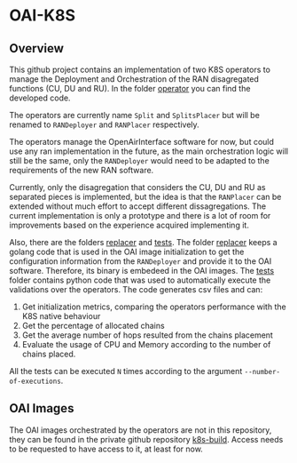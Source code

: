 # OAI-K8S

## Overview

This github project contains an implementation of two K8S operators to manage the Deployment and Orchestration
of the RAN disagregated functions (CU, DU and RU). In the folder [operator](operator) you can find the developed code.

The operators are currently name `Split` and `SplitsPlacer` but will be renamed to `RANDeployer` and `RANPlacer` respectively.

The operators manage the OpenAirInterface software for now, but could use any ran implementation in the future, as the main
orchestration logic will still be the same, only the `RANDeployer` would need to be adapted to the requirements of the
new RAN software.

Currently, only the disagregation that considers the CU, DU and RU as separated pieces is implemented, but the idea is that
the `RANPlacer` can be extended without much effort to accept different dissagregations. The current implementation is only
a prototype and there is a lot of room for improvements based on the experience acquired implementing it.

Also, there are the folders [replacer](replacer) and [tests](tests). The folder [replacer](replacer) keeps a golang code that is
used in the OAI image initialization to get the configuration information from the `RANDeployer` and provide it to the OAI software.
Therefore, its binary is embedeed in the OAI images. The [tests](tests) folder contains python code that was used to automatically
execute the validations over the operators. The code generates csv files and can:

1. Get initialization metrics, comparing the operators performance with the K8S native behaviour
2. Get the percentage of allocated chains
3. Get the average number of hops resulted from the chains placement
4. Evaluate the usage of CPU and Memory according to the number of chains placed.

All the tests can be executed `N` times according to the argument `--number-of-executions`.

## OAI Images

The OAI images orchestrated by the operators are not in this repository, they can be found in the private github
repository [k8s-build](https://github.com/CROSSHAUL/OAI_Containerized/tree/feat/k8s-build). Access needs to be requested
to have access to it, at least for now.
